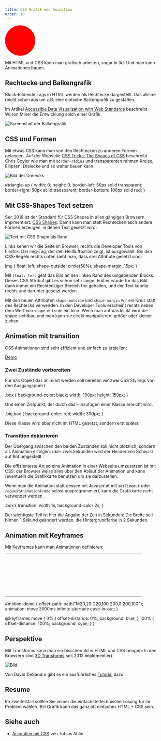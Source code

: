 ```yaml
---
title: CSS Grafik und Animation
order: 10
---
```


<div style="width: 100px; height: 100px; background: red; -moz-border-radius: 50px; -webkit-border-radius: 50px; border-radius: 50px; color: red; margin: 10px 0px"></div>

Mit HTML und CSS kann man grafisch arbeiten, sogar in 3d. Und man kann Animationen bauen.

## Rechtecke und Balkengrafik

Block-Bildende Tags in HTML werden als Rechtecke dargestellt. Das
alleine reicht schon aus um z.B. eine einfache Balkengrafik zu gestalten.

Im Artikel [Accessible Data Visualization with Web Standards](http://alistapart.com/article/accessibledatavisualization)
beschreibt Wilson Miner die Entwicklung solch einer Grafik:

![Screenshot der Balkengrafik](/images/grafik/balken.png)


## CSS und Formen

Mit etwas CSS kann man von den Rechtecken zu anderen Formen gelangen.
Auf der Webseite [CSS Tricks: The Shapes of CSS](https://css-tricks.com/examples/ShapesOfCSS/) beschreibt
Chris Coyier wie man mit `border-radius` und transparenten rahmen
Kreise, Ellipsen, Dreiecke und so weiter bauen kann:

![Bild der Dreiecks](/images/grafik/dreieck.png)

<css>
#triangle-up {
   width: 0; height: 0;
   border-left: 50px solid transparent;
   border-right: 50px solid transparent;
   border-bottom: 100px solid red;
}
</css>


## Mit CSS-Shapes Text setzen

Seit 2018 ist der Standard für CSS Shapes in allen gängigen Browsern implmentiert:
[CSS Shapes](https://www.w3.org/TR/css-shapes/).  Damit kann man statt Rechtecken
auch andere Formen erzeugen, in denen Text gesetzt wird:

![Text mit CSS Shape als Rand](/images/grafik/css-shape.png)

Links sehen wir die Seite im Browser, rechts die Developer Tools von Firefox.
Der img-Tag, der den Heißluftballon zeigt, ist ausgewählt.
Bei den CSS-Regeln rechts unten sieht man, dass drei Attribute gesetzt sind:


<css>
img {
 float: left;
  shape-outside: circle(50%);
  shape-margin: 15px;
}
</css>

Mit `float: left` geht das Bild an den linken Rand des umgebenden Blocks. Dieses CSS Attribut
gibt es schon sehr lange. Früher wurde für das Bild dann immer ein Rechteckiger Bereich frei
gehalten, und der Text konnte rechts und darunter gesetzt werden.

Mit den neuen Attributen `shape-outside` und `shape-margin` wir ein Kreis statt des
Rechtecks verwenden.  In den Developer Tools erscheint rechts neben dem Wert von  `shape-outside`  ein
Icon.  Wenn man auf das klickt wird die shape sichtbar, und man kann sie direkt manipulieren: größer oder
kleiner ziehen.


## Animation mit transition

CSS Animationen sind sehr effizient und einfach zu erstellen:

[Demo](/images/grafik/transition-demo.html)


### Zwei Zustände vorbereiten

Für das Objekt das animiert werden soll bereiten
wir zwei CSS Stylings vor: den Ausgangspunkt

<css>
  .box {
    background-color: black;
    width: 100px;
    height: 150px;
  }
</css>

Und einen Zielpunkt, der durch das Hinzufügen einer Klasse
erreicht wird.

<css>
  .big.box {
    background-color: red;
    width: 300px;
  }
</css>

Diese Klasse wird aber nicht im HTML gesetzt,
sondern erst später.

### Transition deklarieren

Der Übergang zwischen den beiden Zuständen soll nicht plötzlich, sondern
als Animation erfolgen: über zwei Sekunden wird der Header von Schwarz auf
Rot umgestellt.

Die effizienteste Art so eine Animation in einer Webseite umzusetzen ist
mit CSS: der Browser weiss alles über den Ablauf der Animation und kann
(eventuell) die Grafikkarte benutzen um sie darzustellen.

Wenn man die Animation statt dessen mit Javascript mit `setTimeout`
oder `requestAnimationFrame` selbst ausprogrammiert, kann die Grafikkarte nicht verwendet werden.

<css>
.box {
      transition: width 1s, background-color 2s;
}
</css>

Der wichtigste Teil ist hier die Angabe der Zeit in Sekunden:
Die Breite soll binnen 1 Sekund geändert werden, die Hintergrundfarbe in 2 Sekunden.


## Animation mit Keyframes


Mit Keyframes kann man Animationen definieren:

<div id="motion-demo-space">
<div id="motion-demo"></div>
</div>
<style>
#motion-demo-space {
   width: 450px;
   height: 140px;
   margin: 10px 0;
   border-top: 1px gray solid;
   border-bottom: 1px gray solid;
}
#motion-demo {
  offset-path: path("M40,40 C50,100 400,0 400,100");
  animation: move 3000ms infinite alternate ease-in-out;
  width: 50px;
  height: 40px;
}

@keyframes move {
  0% {
    offset-distance: 0%;
    background: blue;
  }
  100% {
    offset-distance: 100%;
    background: cyan;
  }
}
</style>

<css>
#motion-demo {
  offset-path: path("M20,20 C20,100 200,0 200,100");
  animation: move 3000ms infinite alternate ease-in-out;
}

@keyframes move {
  0% {
    offset-distance: 0%;
    background: blue;
  }
  100% {
    offset-distance: 100%;
    background: cyan;
  }
}
</css>


## Perspektive

Mit Transforms kann man ein bisschen 3d in HTML und CSS bringen:
In den Browsern sind [3D Transforms](http://caniuse.com/#search=perspective)
seit 2013 implementiert.

![Bild](/images/weather-app-transition.jpg)

Von David DeSandro gibt es ein ausführliches [Tutorial](http://desandro.github.io/3dtransforms/) dazu.

## Resume

Im Zweifelsfall sollten Sie immer die einfachste technische Lösung
für ihr Problem wählen. Bei Grafik kann das ganz oft einfaches HTML + CSS sein.

## Siehe auch

* [Animation mit CSS](https://tobiasahlin.com/moving-letters/ ) von Tobias Ahlin
